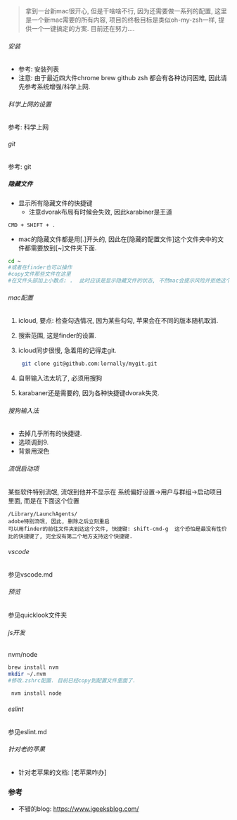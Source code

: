 > 拿到一台新mac很开心, 但是干啥啥不行, 因为还需要做一系列的配置,  这里是一个新mac需要的所有内容, 项目的终极目标是类似oh-my-zsh一样, 提供一个一键搞定的方案. 目前还在努力....

###### 安装

- 参考: 安装列表
- 注意: 由于最近四大件chrome brew github zsh 都会有各种访问困难, 因此请先参考系统增强/科学上网.

###### 科学上网的设置

参考: 科学上网

###### git

参考: git

##### 隐藏文件

- 显示所有隐藏文件的快捷键
  - 注意dvorak布局有时候会失效, 因此karabiner是王道

```
CMD + SHIFT + .
```

- mac的隐藏文件都是用[.]开头的, 因此在[隐藏的配置文件]这个文件夹中的文件都需要放到[~]文件夹下面.

```sh
cd ~
#或者在finder也可以操作
#copy文件那些文件在这里
#在文件头部加上小数点: .  此时应该是显示隐藏文件的状态, 不然mac会提示风险并拒绝这个操作.
```

###### mac配置

1. icloud,  要点: 检查勾选情况, 因为某些勾勾, 苹果会在不同的版本随机取消. 

2. 搜索范围, 这是finder的设置.

3. icloud同步很慢, 急着用的记得走git.

   ```sh
    git clone git@github.com:lornally/mygit.git
   ```

4. 自带输入法太坑了, 必须用搜狗

5. karabaner还是需要的, 因为各种快捷键dvorak失灵.

###### 搜狗输入法

- 去掉几乎所有的快捷键.
- 选项调到9.
- 背景用深色

###### 流氓启动项

某些软件特别流氓, 流氓到他并不显示在 系统偏好设置->用户与群组->启动项目 里面, 而是在下面这个位置

```
/Library/LaunchAgents/
adobe特别流氓, 因此, 删除之后立刻重启
可以用finder的前往文件夹到达这个文件, 快捷键: shift-cmd-g  这个恐怕是最没有性价比的快捷键了, 完全没有第二个地方支持这个快捷键.
```

###### vscode

参见vscode.md

###### 预览

参见quicklook文件夹

###### js开发

nvm/node

```sh
brew install nvm
mkdir ~/.nvm
#修改.zshrc配置. 目前已经copy到配置文件里面了.
```

```sh
 nvm install node
```

###### eslint

参见eslint.md


###### 针对老的苹果

- 针对老苹果的文档: [老苹果咋办]

### 参考

- 不错的blog: https://www.igeeksblog.com/

